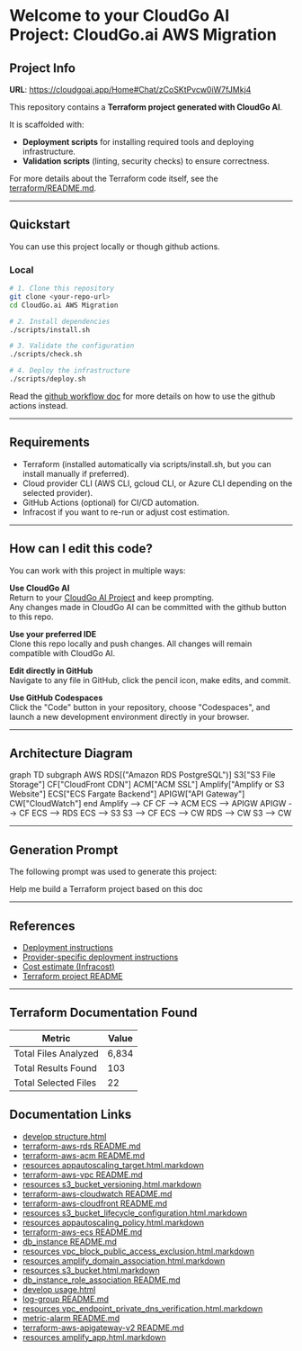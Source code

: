 
# Welcome to your CloudGo AI Project: CloudGo.ai AWS Migration

## Project Info

**URL**: https://cloudgoai.app/Home#Chat/zCoSKtPvcw0iW7fJMkj4

This repository contains a **Terraform project generated with CloudGo AI**.

It is scaffolded with:
- **Deployment scripts** for installing required tools and deploying infrastructure.
- **Validation scripts** (linting, security checks) to ensure correctness.


For more details about the Terraform code itself, see the [terraform/README.md](./terraform/README.md).

---

## Quickstart

You can use this project locally or though github actions.

### Local

```sh
# 1. Clone this repository
git clone <your-repo-url>
cd CloudGo.ai AWS Migration

# 2. Install dependencies
./scripts/install.sh

# 3. Validate the configuration
./scripts/check.sh

# 4. Deploy the infrastructure
./scripts/deploy.sh
```

Read the [github workflow doc](docs/cicd-setup-aws.md) for more details on how to use the github actions instead.

---

## Requirements

- Terraform (installed automatically via scripts/install.sh, but you can install manually if preferred).
- Cloud provider CLI (AWS CLI, gcloud CLI, or Azure CLI depending on the selected provider).
- GitHub Actions (optional) for CI/CD automation.
- Infracost if you want to re-run or adjust cost estimation.

---

## How can I edit this code?

You can work with this project in multiple ways:

**Use CloudGo AI**  
Return to your [CloudGo AI Project](https://cloudgoai.app/Home#Chat/zCoSKtPvcw0iW7fJMkj4) and keep prompting.  
Any changes made in CloudGo AI can be committed with the github button to this repo.

**Use your preferred IDE**  
Clone this repo locally and push changes. All changes will remain compatible with CloudGo AI.  

**Edit directly in GitHub**  
Navigate to any file in GitHub, click the pencil icon, make edits, and commit.

**Use GitHub Codespaces**  
Click the "Code" button in your repository, choose "Codespaces", and launch a new development environment directly in your browser.

---

## Architecture Diagram
graph TD
  subgraph AWS
    RDS[("Amazon RDS PostgreSQL")]
    S3["S3 File Storage"]
    CF["CloudFront CDN"]
    ACM["ACM SSL"]
    Amplify["Amplify or S3 Website"]
    ECS["ECS Fargate Backend"]
    APIGW["API Gateway"]
    CW["CloudWatch"]
  end
  Amplify --> CF
  CF --> ACM
  ECS --> APIGW
  APIGW --> CF
  ECS --> RDS
  ECS --> S3
  S3 --> CF
  ECS --> CW
  RDS --> CW
  S3 --> CW


---

## Generation Prompt
The following prompt was used to generate this project:

Help me build a Terraform project based on this doc

---

## References

- [Deployment instructions](./deploy.md)  
- [Provider-specific deployment instructions](./docs/deploy_aws.md)  
- [Cost estimate (Infracost)](./docs/infracost.json)  
- [Terraform project README](./terraform/README.md)  

---

## Terraform Documentation Found
| Metric                               | Value                   |
|--------------------------------------|-------------------------|
| Total Files Analyzed                 | 6,834         |
| Total Results Found                  | 103         |
| Total Selected Files                 | 22           |

## Documentation Links
- [develop structure.html](https://terraform.io/language/modules/develop/structure.html)
- [terraform-aws-rds README.md](https://github.com/terraform-aws-modules/terraform-aws-rds)
- [terraform-aws-acm README.md](https://github.com/terraform-aws-modules/terraform-aws-acm)
- [resources appautoscaling_target.html.markdown](https://registry.terraform.io/providers/hashicorp/aws/latest/docs/resources/appautoscaling_target)
- [terraform-aws-vpc README.md](https://github.com/terraform-aws-modules/terraform-aws-vpc)
- [resources s3_bucket_versioning.html.markdown](https://registry.terraform.io/providers/hashicorp/aws/latest/docs/resources/s3_bucket_versioning)
- [terraform-aws-cloudwatch README.md](https://github.com/terraform-aws-modules/terraform-aws-cloudwatch)
- [terraform-aws-cloudfront README.md](https://github.com/terraform-aws-modules/terraform-aws-cloudfront)
- [resources s3_bucket_lifecycle_configuration.html.markdown](https://registry.terraform.io/providers/hashicorp/aws/latest/docs/resources/s3_bucket_lifecycle_configuration)
- [resources appautoscaling_policy.html.markdown](https://registry.terraform.io/providers/hashicorp/aws/latest/docs/resources/appautoscaling_policy)
- [terraform-aws-ecs README.md](https://github.com/terraform-aws-modules/terraform-aws-ecs)
- [db_instance README.md](https://github.com/terraform-aws-modules/terraform-aws-rds/tree/master/modules/db_instance)
- [resources vpc_block_public_access_exclusion.html.markdown](https://registry.terraform.io/providers/hashicorp/aws/latest/docs/resources/vpc_block_public_access_exclusion)
- [resources amplify_domain_association.html.markdown](https://registry.terraform.io/providers/hashicorp/aws/latest/docs/resources/amplify_domain_association)
- [resources s3_bucket.html.markdown](https://registry.terraform.io/providers/hashicorp/aws/latest/docs/resources/s3_bucket)
- [db_instance_role_association README.md](https://github.com/terraform-aws-modules/terraform-aws-rds/tree/master/modules/db_instance_role_association)
- [develop usage.html](https://terraform.io/language/modules/develop/usage.html)
- [log-group README.md](https://github.com/terraform-aws-modules/terraform-aws-cloudwatch/tree/master/modules/log-group)
- [resources vpc_endpoint_private_dns_verification.html.markdown](https://registry.terraform.io/providers/hashicorp/aws/latest/docs/resources/vpc_endpoint_private_dns_verification)
- [metric-alarm README.md](https://github.com/terraform-aws-modules/terraform-aws-cloudwatch/tree/master/modules/metric-alarm)
- [terraform-aws-apigateway-v2 README.md](https://github.com/terraform-aws-modules/terraform-aws-apigateway-v2)
- [resources amplify_app.html.markdown](https://registry.terraform.io/providers/hashicorp/aws/latest/docs/resources/amplify_app)

